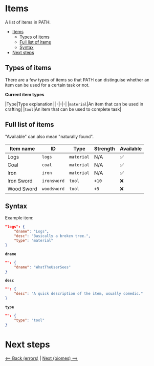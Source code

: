 # Items

A list of items in PATH.

- [Items](#items)
  - [Types of items](#types-of-items)
  - [Full list of items](#full-list-of-items)
  - [Syntax](#syntax)
- [Next steps](#next-steps)

## Types of items

There are a few types of items so that PATH can distinguise whether an item can be used for a certain task or not.

**Current item types**

|Type|Type explanation|
|-|-|-|
|`material`|An item that can be used in crafting|
|`tool`|An item that can be used to complete task|

## Full list of items

"Available" can also mean "naturally found".

|Item name|ID|Type|Strength|Available|
|-|-|-|-|-|
|Logs|`logs`|`material`|N/A|✅|
|Coal|`coal`|`material`|N/A|✅|
|Iron|`iron`|`material`|N/A|✅|
|Iron Sword|`ironsword`|`tool`|`+10`|❌|
|Wood Sword|`woodsword`|`tool`|`+5`|❌|

## Syntax

Example item:

```json
"logs": {
    "dname": "Logs",
    "desc": "Basically a broken tree.",
    "type": "material"
}
```

**`dname`**

```json
"": {
    "dname": "WhatTheUserSees"
}
```

**`desc`**

```json
"": {
    "desc": "A quick description of the item, usually comedic."
}
```

**`type`**

```json
"": {
    "type": "tool"
}
```

# Next steps

[<== Back (errors)](errors.md) | [Next (biomes) ==>](biomes.md)